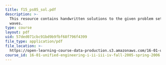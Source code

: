 ```yaml
---
title: f15_ps05_sol.pdf
description: >-
  This resource contains handwritten solutions to the given problem set on shock
  waves.
type: course
layout: pdf
uid: 57ded071cbc91bd9b9fbf68f796f4399
file_type: application/pdf
file_location: >-
  https://open-learning-course-data-production.s3.amazonaws.com/16-01-unified-engineering-i-ii-iii-iv-fall-2005-spring-2006/57ded071cbc91bd9b9fbf68f796f4399_f15_ps05_sol.pdf
course_id: 16-01-unified-engineering-i-ii-iii-iv-fall-2005-spring-2006
---
```

